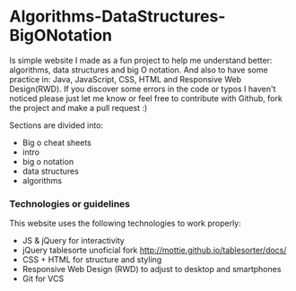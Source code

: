 # Algorithms-DataStructures-BigONotation

Is simple website I made as a fun project to help me understand better: algorithms, data structures and big O notation. And also to have some practice in: Java, JavaScript, CSS, HTML and Responsive Web Design(RWD). If you discover some errors in the code or typos I haven't noticed please just let me know or feel free to contribute with Github, fork the project and make a pull request :)

Sections are divided into:

  - Big o cheat sheets
  - intro
  - big o notation
  - data structures
  - algorithms

### Technologies or guidelines
This website uses the following technologies to work properly:

* JS & jQuery for interactivity 
* jQuery tablesorte unoficial fork http://mottie.github.io/tablesorter/docs/
* CSS + HTML for structure and styling
* Responsive Web Design (RWD) to adjust to desktop and smartphones
* Git for VCS
